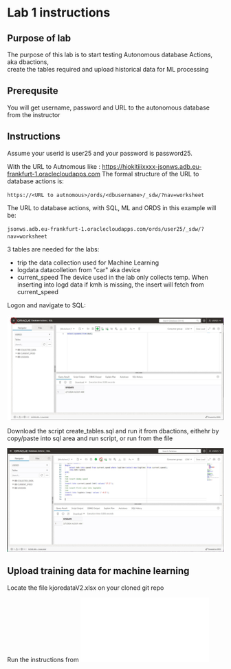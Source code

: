 # Lab 1 instructions

## Purpose of lab

The purpose of this lab is to start testing Autonomous database Actions, aka dbactions,  
create the tables required and upload historical data for ML processing

## Prerequsite

You will get username, password and URL to the autonomous database from the instructor  

## Instructions

Assume your userid is user25 and your password is password25.  
  
With the URL to Autnomous like : https://hiokitiiixxxx-jsonws.adb.eu-frankfurt-1.oraclecloudapps.com 
The formal structure of the URL to database actions is:  

`https://<URL to autnomous>/ords/<dbusername>/_sdw/?nav=worksheet`

The URL to database actions, with SQL, ML and ORDS in this example will be:  
  
`jsonws.adb.eu-frankfurt-1.oraclecloudapps.com/ords/user25/_sdw/?nav=worksheet`

3 tables are needed for the labs:  
 - trip  the data collection used for Machine Learning
- logdata         datacolletion from "car" aka device
- current_speed   The device used in the lab only collects temp. When inserting into logd data if kmh is missing, the insert will fetch from current_speed

Logon and navigate to SQL:  

![DB Actions](../images/dbactions.jpg)


Download the script create_tables.sql and run it from dbactions, eithehr by copy/paste into 
sql area and run script, or run from the file    
  
![DB Actions](../images/dbactions2.jpg)


## Upload training data for machine learning

Locate the file kjoredataV2.xlsx on your cloned git repo

Run the instructions from ![Instructions](dataload.md)